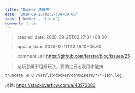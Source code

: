 ```yaml
---
title: "Docker 清日志"
date: "2020-09-25T02:27:34+08:00"
tags: ['Docker', 'Linux']
comments: true
---
```


> created_date: 2020-09-25T02:27:34+08:00

> update_date: 2020-12-11T22:19:10+08:00

> comment_url: https://github.com/ferstar/blog/issues/25

> 这玩意属于粗暴玩法，要确定日志没用才能搞

`truncate -s 0 /var/lib/docker/containers/*/*-json.log`

出处: https://stackoverflow.com/a/43570083

